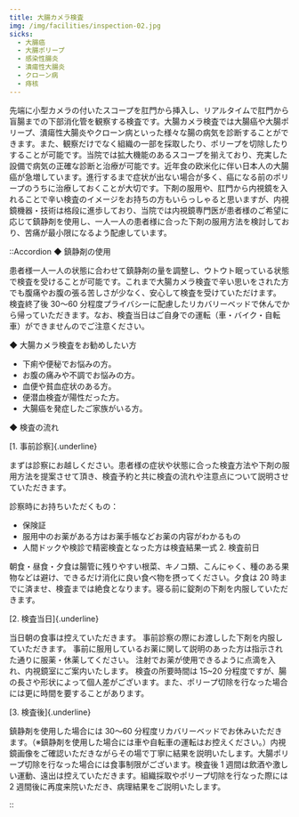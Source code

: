 ```yaml
---
title: 大腸カメラ検査
img: /img/facilities/inspection-02.jpg
sicks:
  - 大腸癌
  - 大腸ポリープ
  - 感染性腸炎
  - 潰瘍性大腸炎
  - クローン病
  - 痔核
---
```


先端に小型カメラの付いたスコープを肛門から挿入し、リアルタイムで肛門から盲腸までの下部消化管を観察する検査です。大腸カメラ検査では大腸癌や大腸ポリープ、潰瘍性大腸炎やクローン病といった様々な腸の病気を診断することができます。また、観察だけでなく組織の一部を採取したり、ポリープを切除したりすることが可能です。当院では拡大機能のあるスコープを揃えており、充実した設備で病気の正確な診断と治療が可能です。近年食の欧米化に伴い日本人の大腸癌が急増しています。進行するまで症状が出ない場合が多く、癌になる前のポリープのうちに治療しておくことが大切です。下剤の服用や、肛門から内視鏡を入れることで辛い検査のイメージをお持ちの方もいらっしゃると思いますが、内視鏡機器・技術は格段に進歩しており、当院では内視鏡専門医が患者様のご希望に応じて鎮静剤を使用し、一人一人の患者様に合った下剤の服用方法を検討しており、苦痛が最小限になるよう配慮しています。

::Accordion
◆ 鎮静剤の使用

患者様一人一人の状態に合わせて鎮静剤の量を調整し、ウトウト眠っている状態で検査を受けることが可能です。これまで大腸カメラ検査で辛い思いをされた方でも腹痛やお腹の張る苦しさが少なく、安心して検査を受けていただけます。
検査終了後 30〜60 分程度プライバシーに配慮したリカバリーベッドで休んでから帰っていただきます。なお、検査当日はご自身での運転（車・バイク・自転車）ができませんのでご注意ください。

◆ 大腸カメラ検査をお勧めしたい方

- 下痢や便秘でお悩みの方。
- お腹の痛みや不調でお悩みの方。
- 血便や貧血症状のある方。
- 便潜血検査が陽性だった方。
- 大腸癌を発症したご家族がいる方。

◆ 検査の流れ

[1. 事前診察]{.underline}

まずは診察にお越しください。患者様の症状や状態に合った検査方法や下剤の服用方法を提案させて頂き、検査予約と共に検査の流れや注意点について説明させていただきます。

診察時にお持ちいただくもの：

- 保険証
- 服用中のお薬がある方はお薬手帳などお薬の内容がわかるもの
- 人間ドックや検診で精密検査となった方は検査結果一式 2. 検査前日

朝食・昼食・夕食は腸管に残りやすい根菜、キノコ類、こんにゃく、種のある果物などは避け、できるだけ消化に良い食べ物を摂ってください。夕食は 20 時までに済ませ、検査までは絶食となります。寝る前に錠剤の下剤を内服していただきます。

[2. 検査当日]{.underline}

当日朝の食事は控えていただきます。
事前診察の際にお渡しした下剤を内服していただきます。
事前に服用しているお薬に関して説明のあった方は指示された通りに服薬・休薬してください。
注射でお薬が使用できるように点滴を入れ、内視鏡室にご案内いたします。
検査の所要時間は 15~20 分程度ですが、腸の長さや形状によって個人差がございます。また、ポリープ切除を行なった場合には更に時間を要することがあります。

[3. 検査後]{.underline}

鎮静剤を使用した場合には 30〜60 分程度リカバリーベッドでお休みいただきます。（※鎮静剤を使用した場合には車や自転車の運転はお控えください。）内視鏡画像をご確認いただきながらその場で丁寧に結果を説明いたします。大腸ポリープ切除を行なった場合には食事制限がございます。検査後 1 週間は飲酒や激しい運動、遠出は控えていただきます。組織採取やポリープ切除を行なった際には 2 週間後に再度来院いただき、病理結果をご説明いたします。

::
